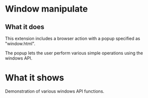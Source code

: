 # Window manipulate

## What it does

This extension includes a browser action with a popup specified as "window.html".

The popup lets the user perform various simple operations using the windows API.

# What it shows

Demonstration of various windows API functions.
